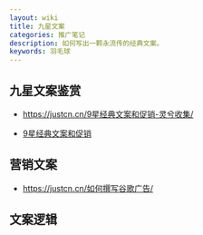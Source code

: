 ```yaml
---
layout: wiki
title: 九星文案
categories: 推广笔记
description: 如何写出一颗永流传的经典文案。
keywords: 羽毛球
---
```


## 九星文案鉴赏

* https://justcn.cn/9星经典文案和促销-灵兮收集/

* [9星经典文案和促销](https://justcn.cn/9星经典文案和促销-灵兮收集/ "9星经典文案和促销-灵兮收集")

## 营销文案
- https://justcn.cn/如何撰写谷歌广告/

## 文案逻辑
